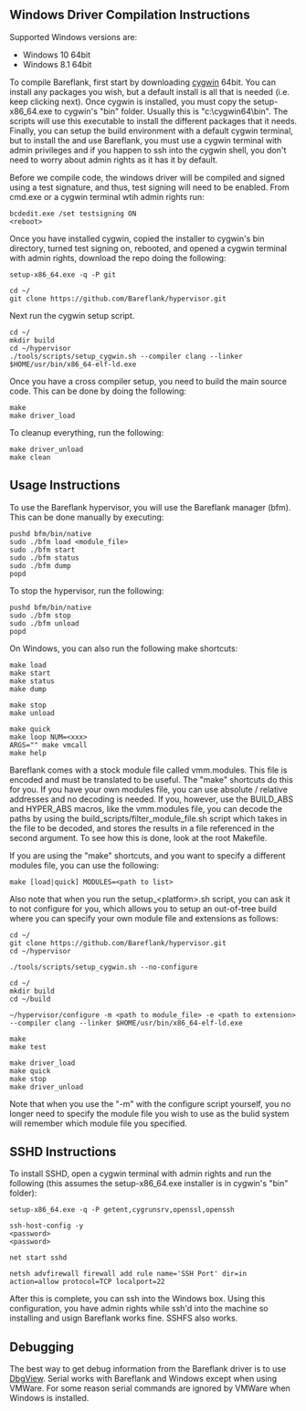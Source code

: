 ## Windows Driver Compilation Instructions

Supported Windows versions are:
- Windows 10 64bit
- Windows 8.1 64bit

To compile Bareflank, first start by downloading
[cygwin](https://cygwin.com/install.html) 64bit. You can install any packages
you wish, but a default install is all that is needed (i.e. keep clicking
next). Once cygwin is installed, you must copy the setup-x86_64.exe to cygwin's
"bin" folder. Usually this is "c:\cygwin64\bin". The scripts will use this
executable to install the different packages that it needs. Finally, you can
setup the build environment with a default cygwin terminal, but to install the
and use Bareflank, you must use a cygwin terminal with admin privileges and if
you happen to ssh into the cygwin shell, you don't need to worry about admin
rights as it has it by default.

Before we compile code, the windows driver will be compiled and signed using
a test signature, and thus, test signing will need to be enabled. From
cmd.exe or a cygwin terminal wtih admin rights run:

```
bcdedit.exe /set testsigning ON
<reboot>
```

Once you have installed cygwin, copied the installer to cygwin's bin directory,
turned test signing on, rebooted, and opened a cygwin terminal with admin
rights, download the repo doing the following:

```
setup-x86_64.exe -q -P git

cd ~/
git clone https://github.com/Bareflank/hypervisor.git
```

Next run the cygwin setup script.

```
cd ~/
mkdir build
cd ~/hypervisor
./tools/scripts/setup_cygwin.sh --compiler clang --linker $HOME/usr/bin/x86_64-elf-ld.exe
```

Once you have a cross compiler setup, you need to build the main source code.
This can be done by doing the following:

```
make
make driver_load
```

To cleanup everything, run the following:

```
make driver_unload
make clean
```

## Usage Instructions

To use the Bareflank hypervisor, you will use the Bareflank manager (bfm).
This can be done manually by executing:

```
pushd bfm/bin/native
sudo ./bfm load <module_file>
sudo ./bfm start
sudo ./bfm status
sudo ./bfm dump
popd
```

To stop the hypervisor, run the following:

```
pushd bfm/bin/native
sudo ./bfm stop
sudo ./bfm unload
popd
```

On Windows, you can also run the following make shortcuts:

```
make load
make start
make status
make dump

make stop
make unload

make quick
make loop NUM=<xxx>
ARGS="" make vmcall
make help
```

Bareflank comes with a stock module file called vmm.modules. This file is
encoded and must be translated to be useful. The "make" shortcuts do this
for you. If you have your own modules file, you can use absolute / relative
addresses and no decoding is needed. If you, however, use the BUILD_ABS and
HYPER_ABS macros, like the vmm.modules file, you can decode the paths by
using the build_scripts/filter_module_file.sh script which takes in the file
to be decoded, and stores the results in a file referenced in the second
argument. To see how this is done, look at the root Makefile.

If you are using the "make" shortcuts, and you want to specify a different
modules file, you can use the following:

```
make [load|quick] MODULES=<path to list>
```

Also note that when you run the setup_\<platform\>.sh script, you can ask it
to not configure for you, which allows you to setup an out-of-tree build
where you can specify your own module file and extensions as follows:

```
cd ~/
git clone https://github.com/Bareflank/hypervisor.git
cd ~/hypervisor

./tools/scripts/setup_cygwin.sh --no-configure

cd ~/
mkdir build
cd ~/build

~/hypervisor/configure -m <path to module_file> -e <path to extension> --compiler clang --linker $HOME/usr/bin/x86_64-elf-ld.exe

make
make test

make driver_load
make quick
make stop
make driver_unload

```

Note that when you use the "-m" with the configure script yourself, you no
longer need to specify the module file you wish to use as the bulid system
will remember which module file you specified.

## SSHD Instructions

To install SSHD, open a cygwin terminal with admin rights and run the following
(this assumes the setup-x86_64.exe installer is in cygwin's "bin" folder):

```
setup-x86_64.exe -q -P getent,cygrunsrv,openssl,openssh

ssh-host-config -y
<password>
<password>

net start sshd

netsh advfirewall firewall add rule name='SSH Port' dir=in action=allow protocol=TCP localport=22
```

After this is complete, you can ssh into the Windows box. Using this
configuration, you have admin rights while ssh'd into the machine so
installing and usign Bareflank works fine. SSHFS also works.

## Debugging

The best way to get debug information from the Bareflank driver is to use
[DbgView](https://download.sysinternals.com/files/DebugView.zip). Serial
works with Bareflank and Windows except when using VMWare. For some reason
serial commands are ignored by VMWare when Windows is installed.
